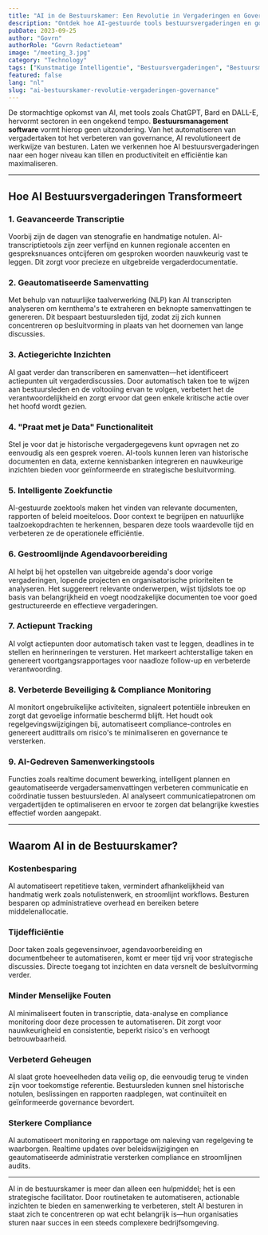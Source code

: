 ```yaml
---
title: "AI in de Bestuurskamer: Een Revolutie in Vergaderingen en Governance"
description: "Ontdek hoe AI-gestuurde tools bestuursvergaderingen en governance transformeren door taken te automatiseren, besluitvorming te verbeteren en compliance te versterken. Leer hoe AI tijd bespaart, kosten verlaagt en efficiëntie stimuleert in de bestuurskamer."
pubDate: 2023-09-25
author: "Govrn"
authorRole: "Govrn Redactieteam"
image: "/meeting_3.jpg"
category: "Technology"
tags: ["Kunstmatige Intelligentie", "Bestuursvergaderingen", "Bestuursmanagement Software", "Corporate Governance"]
featured: false
lang: "nl"
slug: "ai-bestuurskamer-revolutie-vergaderingen-governance"
---
```


De stormachtige opkomst van AI, met tools zoals ChatGPT, Bard en DALL-E, hervormt sectoren in een ongekend tempo. **Bestuursmanagement software** vormt hierop geen uitzondering. Van het automatiseren van vergadertaken tot het verbeteren van governance, AI revolutioneert de werkwijze van besturen. Laten we verkennen hoe AI bestuursvergaderingen naar een hoger niveau kan tillen en productiviteit en efficiëntie kan maximaliseren.

---

## Hoe AI Bestuursvergaderingen Transformeert

### **1. Geavanceerde Transcriptie**  
Voorbij zijn de dagen van stenografie en handmatige notulen. AI-transcriptietools zijn zeer verfijnd en kunnen regionale accenten en gespreksnuances ontcijferen om gesproken woorden nauwkeurig vast te leggen. Dit zorgt voor precieze en uitgebreide vergaderdocumentatie.

### **2. Geautomatiseerde Samenvatting**  
Met behulp van natuurlijke taalverwerking (NLP) kan AI transcripten analyseren om kernthema's te extraheren en beknopte samenvattingen te genereren. Dit bespaart bestuursleden tijd, zodat zij zich kunnen concentreren op besluitvorming in plaats van het doornemen van lange discussies.

### **3. Actiegerichte Inzichten**  
AI gaat verder dan transcriberen en samenvatten—het identificeert actiepunten uit vergaderdiscussies. Door automatisch taken toe te wijzen aan bestuursleden en de voltooiing ervan te volgen, verbetert het de verantwoordelijkheid en zorgt ervoor dat geen enkele kritische actie over het hoofd wordt gezien.

### **4. "Praat met je Data" Functionaliteit**  
Stel je voor dat je historische vergadergegevens kunt opvragen net zo eenvoudig als een gesprek voeren. AI-tools kunnen leren van historische documenten en data, externe kennisbanken integreren en nauwkeurige inzichten bieden voor geïnformeerde en strategische besluitvorming.

### **5. Intelligente Zoekfunctie**  
AI-gestuurde zoektools maken het vinden van relevante documenten, rapporten of beleid moeiteloos. Door context te begrijpen en natuurlijke taalzoekopdrachten te herkennen, besparen deze tools waardevolle tijd en verbeteren ze de operationele efficiëntie.

### **6. Gestroomlijnde Agendavoorbereiding**  
AI helpt bij het opstellen van uitgebreide agenda's door vorige vergaderingen, lopende projecten en organisatorische prioriteiten te analyseren. Het suggereert relevante onderwerpen, wijst tijdslots toe op basis van belangrijkheid en voegt noodzakelijke documenten toe voor goed gestructureerde en effectieve vergaderingen.

### **7. Actiepunt Tracking**  
AI volgt actiepunten door automatisch taken vast te leggen, deadlines in te stellen en herinneringen te versturen. Het markeert achterstallige taken en genereert voortgangsrapportages voor naadloze follow-up en verbeterde verantwoording.

### **8. Verbeterde Beveiliging & Compliance Monitoring**  
AI monitort ongebruikelijke activiteiten, signaleert potentiële inbreuken en zorgt dat gevoelige informatie beschermd blijft. Het houdt ook regelgevingswijzigingen bij, automatiseert compliance-controles en genereert audittrails om risico's te minimaliseren en governance te versterken.

### **9. AI-Gedreven Samenwerkingstools**  
Functies zoals realtime document bewerking, intelligent plannen en geautomatiseerde vergadersamenvattingen verbeteren communicatie en coördinatie tussen bestuursleden. AI analyseert communicatiepatronen om vergadertijden te optimaliseren en ervoor te zorgen dat belangrijke kwesties effectief worden aangepakt.

---

## Waarom AI in de Bestuurskamer?

### **Kostenbesparing**  
AI automatiseert repetitieve taken, vermindert afhankelijkheid van handmatig werk zoals notulistenwerk, en stroomlijnt workflows. Besturen besparen op administratieve overhead en bereiken betere middelenallocatie.

### **Tijdefficiëntie**  
Door taken zoals gegevensinvoer, agendavoorbereiding en documentbeheer te automatiseren, komt er meer tijd vrij voor strategische discussies. Directe toegang tot inzichten en data versnelt de besluitvorming verder.

### **Minder Menselijke Fouten**  
AI minimaliseert fouten in transcriptie, data-analyse en compliance monitoring door deze processen te automatiseren. Dit zorgt voor nauwkeurigheid en consistentie, beperkt risico's en verhoogt betrouwbaarheid.

### **Verbeterd Geheugen**  
AI slaat grote hoeveelheden data veilig op, die eenvoudig terug te vinden zijn voor toekomstige referentie. Bestuursleden kunnen snel historische notulen, beslissingen en rapporten raadplegen, wat continuïteit en geïnformeerde governance bevordert.

### **Sterkere Compliance**  
AI automatiseert monitoring en rapportage om naleving van regelgeving te waarborgen. Realtime updates over beleidswijzigingen en geautomatiseerde administratie versterken compliance en stroomlijnen audits.

---

AI in de bestuurskamer is meer dan alleen een hulpmiddel; het is een strategische facilitator. Door routinetaken te automatiseren, actionable inzichten te bieden en samenwerking te verbeteren, stelt AI besturen in staat zich te concentreren op wat echt belangrijk is—hun organisaties sturen naar succes in een steeds complexere bedrijfsomgeving.
